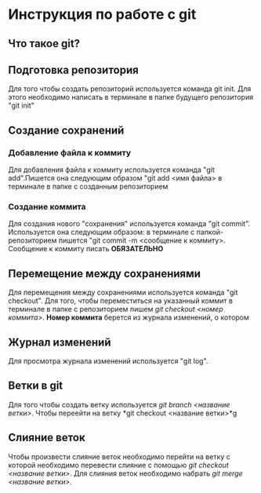 # Инструкция по работе с git 

## Что такое git?

## Подготовка  репозитория
Для того чтобы создать репозиторий используется команда git init.  Для этого необходимо написать в терминале в папке будущего репозитория "git init"

## Создание сохранений

### Добавление файла к коммиту
Для добавления файла к коммиту используется команда "git add".Пишется она следующим образом "git add <имя файла> в терминале в папке с созданным репозиторием

### Создание коммита
Для создания нового "сохранения" используется команда "git commit". Используется она следующим образом: в терминале с папкой-репозиторием пишется "git commit -m <сообщение к коммиту>. Сообщение к коммиту писать **ОБЯЗАТЕЛЬНО**
## Перемещение между сохранениями
Для перемещения между сохранениями используется команда "git checkout". Для того, чтобы переместиться на указанный коммит в терминале в папке с репозиторием пишем *git checkout <номер коммита>*. **Номер коммита** берется из журнала изменений, о котором 

## Журнал изменений
Для просмотра журнала изменений используется "git log".
## Ветки в git
Для того чтобы создать ветку используется *git branch <название ветки>*.
Чтобы переейти на ветку *git checkout <название ветки>*g
## Слияние веток
Чтобы произвести слияние веток необходимо перейти на ветку с которой необходимо перевести слияние с  помощью *git checkout <название ветки>*. Для слияния веток необходимо набрать *git merge <название ветки>*.